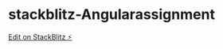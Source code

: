 # stackblitz-Angularassignment

[Edit on StackBlitz ⚡️](https://stackblitz.com/edit/stackblitz-starters-7ua2g5)